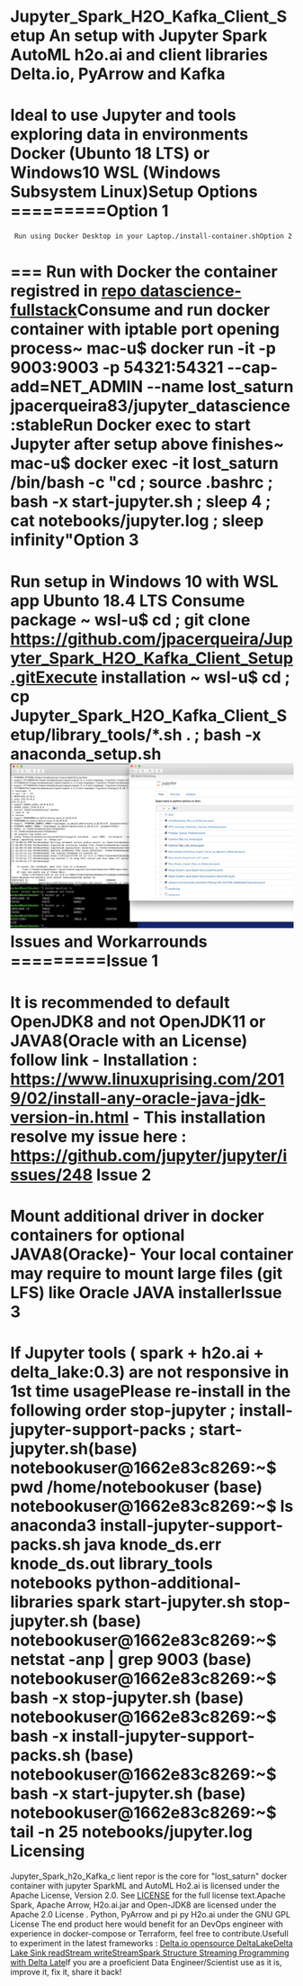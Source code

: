 # Jupyter_Spark_H2O_Kafka_Client_Setup An setup with Jupyter Spark AutoML h2o.ai and client libraries Delta.io, PyArrow and Kafka
   Ideal to use Jupyter and tools exploring data in environments
   Docker (Ubunto 18 LTS) or Windows10 WSL (Windows Subsystem Linux)Setup Options
=========Option 1
===
     Run using Docker Desktop in your Laptop./install-container.shOption 2
=== 
   Run with Docker the container registred in [repo datascience-fullstack](https://hub.docker.com/r/jpacerqueira83/jupyter_datascience)Consume and run docker container with iptable port opening process~ mac-u$ docker run  -it -p 9003:9003 -p 54321:54321 --cap-add=NET_ADMIN --name lost_saturn  jpacerqueira83/jupyter_datascience:stableRun Docker exec to start Jupyter after setup above finishes~ mac-u$ docker exec -it lost_saturn  /bin/bash -c "cd ; source .bashrc ; bash -x start-jupyter.sh ; sleep 4 ; cat notebooks/jupyter.log ; sleep infinity"Option 3
===
   Run setup in Windows 10 with WSL app Ubunto 18.4 LTS Consume package ~ wsl-u$  cd ; git clone https://github.com/jpacerqueira/Jupyter_Spark_H2O_Kafka_Client_Setup.gitExecute installation
        ~ wsl-u$  cd ; cp Jupyter_Spark_H2O_Kafka_Client_Setup/library_tools/*.sh . ; bash -x anaconda_setup.sh![lost_saturn - container - Jupyter Notebooks DataScience](images/Docker_container_project_lost_saturn_v1.png)Issues and Workarrounds
=========Issue 1
===
   It is recommended to default OpenJDK8 and not OpenJDK11 or JAVA8(Oracle with an License) follow link - Installation : https://www.linuxuprising.com/2019/02/install-any-oracle-java-jdk-version-in.html
     - This installation resolve my issue here : https://github.com/jupyter/jupyter/issues/248    Issue 2
===
   Mount additional driver in docker containers for optional JAVA8(Oracke)- Your local container may require to mount large files (git LFS) like Oracle JAVA installerIssue 3
===
   If Jupyter tools ( spark + h2o.ai + delta_lake:0.3) are not responsive in 1st time usagePlease re-install in the following order stop-jupyter ; install-jupyter-support-packs ; start-jupyter.sh(base) notebookuser@1662e83c8269:~$ pwd
        /home/notebookuser
        (base) notebookuser@1662e83c8269:~$ ls
        anaconda3  install-jupyter-support-packs.sh  java  knode_ds.err  knode_ds.out  library_tools  notebooks  python-additional-libraries  spark  start-jupyter.sh  stop-jupyter.sh
        (base) notebookuser@1662e83c8269:~$ netstat -anp | grep 9003
        (base) notebookuser@1662e83c8269:~$ bash -x stop-jupyter.sh 
        (base) notebookuser@1662e83c8269:~$ bash -x install-jupyter-support-packs.sh 
        (base) notebookuser@1662e83c8269:~$ bash -x start-jupyter.sh 
        (base) notebookuser@1662e83c8269:~$ tail -n 25 notebooks/jupyter.log  Licensing
=========
  Jupyter_Spark_h2o_Kafka_c lient repor is the core for "lost_saturn" docker container with jupyter SparkML and AutoML Ho2.ai is licensed under the Apache License, Version 2.0. See
  [LICENSE](https://github.com/jpacerqueira/Jupyter_Spark_H2O_Kafka_Client_Setup/blob/master/README.md) for the full license text.Apache Spark, Apache Arrow, H2o.ai.jar and Open-JDK8 are licensed under the Apache 2.0 License . Python, PyArrow and pi py H2o.ai under the GNU GPL License  The end product here would benefit for an DevOps engineer with experience in docker-compose or Terraform, feel free to contribute.Usefull to experiment in the latest frameworks : [Delta.io opensource DeltaLake](https://delta.io)[Delta Lake Sink readStream writeStream](https://docs.delta.io/latest/delta-streaming.html#delta-table-as-a-sink)[Spark Structure Streaming Programming with Delta Late](https://docs.delta.io/latest/delta-streaming.html#delta-table-as-a-sink)If you are a proeficient Data Engineer/Scientist use as it is, improve it, fix it, share it back!